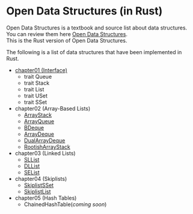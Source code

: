 # Open Data Structures (in Rust)

Open Data Structures is a textbook and source list about data structures. You can review them here [Open Data Structures](https://opendatastructures.org/).  
This is the Rust version of Open Data Structures. 

The following is a list of data structures that have been implemented in Rust.

* [chapter01 (Interface)](/chapter01/src/interface.rs)
    * trait Queue
    * trait Stack
    * trait List
    * trait USet
    * trait SSet
* chapter02 (Array-Based Lists)
    * [ArrayStack](/chapter02/src/arraystack.rs)
    * [ArrayQueue](/chapter02/src/arrayqueue.rs)
    * [BDeque](/chapter02/src/boundeddeque.rs)
    * [ArrayDeque](/chapter02/src/arraydeque.rs)
    * [DualArrayDeque](/chapter02/src/dualarraydeque.rs)
    * [RootishArrayStack](/chapter02/src/rootisharraystack.rs)
* chapter03 (Linked Lists)
    * [SLList](/chapter03/src/sllist.rs)
    * [DLList](/chapter03/src/dllist.rs)
    * [SEList](/chapter03/src/selist.rs)
* chapter04 (Skiplists)
    * [SkiplistSSet](/chapter04/src/skiplistsset.rs)
    * [SkiplistList](/chapter04/src/skiplistlist.rs)
* chapter05 (Hash Tables)
    * ChainedHashTable(*coming soon*)